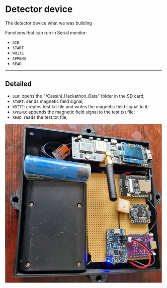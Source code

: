 # Detector device

The detector device what we was building

Functions that can run in Serial monitor:
- `DIR`
- `START`
- `WRITE`
- `APPEND`
- `READ`

---
## Detailed

- `DIR`: opens the "/Cassini_Hackathon_Data" folder in the SD card;
- `START`: sends magnetic field signal;
- `WRITE`: creates test.txt file and writes the magnetic field signal to it;
- `APPEND`: appends the magnetic field signal to the test.txt file;
- `READ`: reads the test.txt file;


![device](https://raw.githubusercontent.com/minetrackerorg/detector_device/main/image-aboutthedevice.png?token=GHSAT0AAAAAACARG23NW2EIFTQEVYH66JUYZBAGNKQ)

